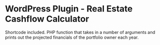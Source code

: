 # WordPress Plugin - Real Estate Cashflow Calculator

Shortcode included. PHP function that takes in a number of arguments and prints out the projected financials of the portfolio owner each year.